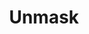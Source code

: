 ---
layout: "@layouts/LayoutWork.astro"

# ---
group_id: 0
group: Programming
path: unmask
title: Unmask
website: https://github.com/sfugle/Unmask/
accent: "#34d399"
thumbnail: logo0.png
cta: "View Code"
videos: ["https://www.youtube.com/watch?v=2PuFyjAs7JA"]
background: "https://i3.ytimg.com/vi/2PuFyjAs7JA/maxresdefault.jpg"
screenshots:
  [
    {
      src: 01.png,
      caption: The Animation Editor,
    },
    {
      src: 02.png,
      caption: The Node Editor,
    },
    {
      src: 03.png,
      caption: The Scene,
    },
  ]
---